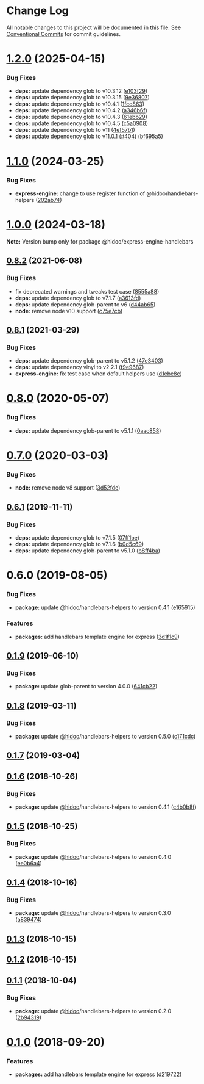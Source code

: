 # Change Log

All notable changes to this project will be documented in this file.
See [Conventional Commits](https://conventionalcommits.org) for commit guidelines.

# [1.2.0](https://github.com/hidoo/handlebars-lib/compare/v1.1.0...v1.2.0) (2025-04-15)

### Bug Fixes

* **deps:** update dependency glob to v10.3.12 ([e103f29](https://github.com/hidoo/handlebars-lib/commit/e103f29c32e7182a3d361fe86a6d1a59896d868f))
* **deps:** update dependency glob to v10.3.15 ([9e36807](https://github.com/hidoo/handlebars-lib/commit/9e3680798d709122625fc090fc917c3f5f154944))
* **deps:** update dependency glob to v10.4.1 ([1fcd863](https://github.com/hidoo/handlebars-lib/commit/1fcd86306bef563f629fed1608be3e134ce10f6e))
* **deps:** update dependency glob to v10.4.2 ([a346b6f](https://github.com/hidoo/handlebars-lib/commit/a346b6fa76c8b3d2f5d4ae3935e53c632adc228d))
* **deps:** update dependency glob to v10.4.3 ([61ebb29](https://github.com/hidoo/handlebars-lib/commit/61ebb294c5148aa3988569d04f2579d1a97b9b88))
* **deps:** update dependency glob to v10.4.5 ([c5a0908](https://github.com/hidoo/handlebars-lib/commit/c5a09083b0fe219d42b10df7fd4531854b314bd2))
* **deps:** update dependency glob to v11 ([4ef57b1](https://github.com/hidoo/handlebars-lib/commit/4ef57b1249651cd5aca62f1ce56f2d036ab0af32))
* **deps:** update dependency glob to v11.0.1 ([#404](https://github.com/hidoo/handlebars-lib/issues/404)) ([bf695a5](https://github.com/hidoo/handlebars-lib/commit/bf695a5fac94690c1499e1631d5c4dc140e5e6a2))

# [1.1.0](https://github.com/hidoo/handlebars-lib/compare/v1.0.0...v1.1.0) (2024-03-25)

### Bug Fixes

* **express-engine:** change to use register function of @hidoo/handlebars-helpers ([202ab74](https://github.com/hidoo/handlebars-lib/commit/202ab74ddee6fa52518a83a36517dbff455c903b))

# [1.0.0](https://github.com/hidoo/handlebars-lib/compare/v0.8.2...v1.0.0) (2024-03-18)

**Note:** Version bump only for package @hidoo/express-engine-handlebars

## [0.8.2](https://github.com/hidoo/handlebars-lib/compare/v0.8.1...v0.8.2) (2021-06-08)

### Bug Fixes

* fix deprecated warnings and tweaks test case ([8555a88](https://github.com/hidoo/handlebars-lib/commit/8555a889ab377f95afd60fca093459cfe367b8b2))
* **deps:** update dependency glob to v7.1.7 ([a3613fd](https://github.com/hidoo/handlebars-lib/commit/a3613fd9b14d308043fed3cdb3205db7083fcaba))
* **deps:** update dependency glob-parent to v6 ([d44ab65](https://github.com/hidoo/handlebars-lib/commit/d44ab65793e21bab236f5035ab21860f4b7f9e43))
* **node:** remove node v10 support ([c75e7cb](https://github.com/hidoo/handlebars-lib/commit/c75e7cb56f5eaba844f51f2680835c99b23ead8c))

## [0.8.1](https://github.com/hidoo/handlebars-lib/compare/v0.8.0...v0.8.1) (2021-03-29)

### Bug Fixes

* **deps:** update dependency glob-parent to v5.1.2 ([47e3403](https://github.com/hidoo/handlebars-lib/commit/47e3403d01f70b52ccaea04b96a51818df6d69a4))
* **deps:** update dependency vinyl to v2.2.1 ([f9e9687](https://github.com/hidoo/handlebars-lib/commit/f9e9687435bcb4b9b5c868f130fcdf8852082295))
* **express-engine:** fix test case when default helpers use ([d1ebe8c](https://github.com/hidoo/handlebars-lib/commit/d1ebe8c3b1a1bb07dabcab471ff0e9dcd2606a8b))

# [0.8.0](https://github.com/hidoo/handlebars-lib/compare/v0.7.0...v0.8.0) (2020-05-07)

### Bug Fixes

* **deps:** update dependency glob-parent to v5.1.1 ([0aac858](https://github.com/hidoo/handlebars-lib/commit/0aac858558bbee72acee5c3c1041baf70bb10896))

# [0.7.0](https://github.com/hidoo/handlebars-lib/compare/v0.6.1...v0.7.0) (2020-03-03)

### Bug Fixes

* **node:** remove node v8 support ([3d52fde](https://github.com/hidoo/handlebars-lib/commit/3d52fde59fad4484146fe923597bd2106c89f4cd))

## [0.6.1](https://github.com/hidoo/handlebars-lib/compare/v0.6.0...v0.6.1) (2019-11-11)

### Bug Fixes

* **deps:** update dependency glob to v7.1.5 ([07ff1be](https://github.com/hidoo/handlebars-lib/commit/07ff1be))
* **deps:** update dependency glob to v7.1.6 ([b0d5c69](https://github.com/hidoo/handlebars-lib/commit/b0d5c69))
* **deps:** update dependency glob-parent to v5.1.0 ([b8ff4ba](https://github.com/hidoo/handlebars-lib/commit/b8ff4ba))

# 0.6.0 (2019-08-05)

### Bug Fixes

* **package:** update @hidoo/handlebars-helpers to version 0.4.1 ([e165915](https://github.com/hidoo/handlebars-lib/commit/e165915))

### Features

* **packages:** add handlebars template engine for express ([3d1f1c9](https://github.com/hidoo/handlebars-lib/commit/3d1f1c9))

<a name="0.1.9"></a>
## [0.1.9](https://github.com/hidoo/express-engine-handlebars/compare/v0.1.8...v0.1.9) (2019-06-10)

### Bug Fixes

* **package:** update glob-parent to version 4.0.0 ([641cb22](https://github.com/hidoo/express-engine-handlebars/commit/641cb22))

<a name="0.1.8"></a>
## [0.1.8](https://github.com/hidoo/express-engine-handlebars/compare/v0.1.7...v0.1.8) (2019-03-11)

### Bug Fixes

* **package:** update [@hidoo](https://github.com/hidoo)/handlebars-helpers to version 0.5.0 ([c171cdc](https://github.com/hidoo/express-engine-handlebars/commit/c171cdc))

<a name="0.1.7"></a>
## [0.1.7](https://github.com/hidoo/express-engine-handlebars/compare/v0.1.6...v0.1.7) (2019-03-04)

<a name="0.1.6"></a>
## [0.1.6](https://github.com/hidoo/express-engine-handlebars/compare/v0.1.5...v0.1.6) (2018-10-26)

### Bug Fixes

* **package:** update [@hidoo](https://github.com/hidoo)/handlebars-helpers to version 0.4.1 ([c4b0b8f](https://github.com/hidoo/express-engine-handlebars/commit/c4b0b8f))

<a name="0.1.5"></a>
## [0.1.5](https://github.com/hidoo/express-engine-handlebars/compare/v0.1.4...v0.1.5) (2018-10-25)

### Bug Fixes

* **package:** update [@hidoo](https://github.com/hidoo)/handlebars-helpers to version 0.4.0 ([ee0b6a4](https://github.com/hidoo/express-engine-handlebars/commit/ee0b6a4))

<a name="0.1.4"></a>
## [0.1.4](https://github.com/hidoo/express-engine-handlebars/compare/v0.1.3...v0.1.4) (2018-10-16)

### Bug Fixes

* **package:** update [@hidoo](https://github.com/hidoo)/handlebars-helpers to version 0.3.0 ([a839474](https://github.com/hidoo/express-engine-handlebars/commit/a839474))

<a name="0.1.3"></a>
## [0.1.3](https://github.com/hidoo/express-engine-handlebars/compare/v0.1.2...v0.1.3) (2018-10-15)

<a name="0.1.2"></a>
## [0.1.2](https://github.com/hidoo/express-engine-handlebars/compare/v0.1.1...v0.1.2) (2018-10-15)

<a name="0.1.1"></a>
## [0.1.1](https://github.com/hidoo/express-engine-handlebars/compare/v0.1.0...v0.1.1) (2018-10-04)

### Bug Fixes

* **package:** update [@hidoo](https://github.com/hidoo)/handlebars-helpers to version 0.2.0 ([2b94319](https://github.com/hidoo/express-engine-handlebars/commit/2b94319))

<a name="0.1.0"></a>
# [0.1.0](https://github.com/hidoo/express-engine-handlebars/compare/d219722...v0.1.0) (2018-09-20)

### Features

* **packages:** add handlebars template engine for express ([d219722](https://github.com/hidoo/express-engine-handlebars/commit/d219722))
